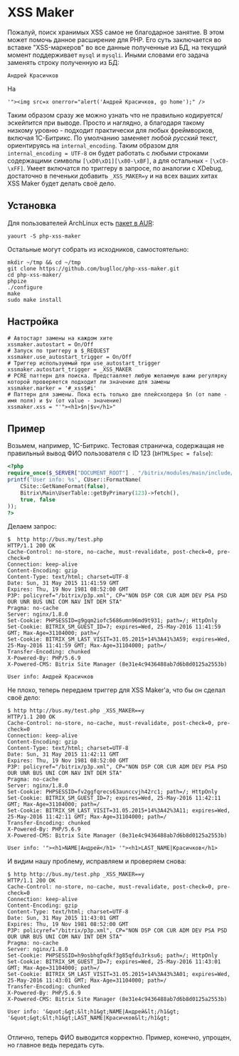 # XSS Maker

Пожалуй, поиск хранимых XSS самое не благодарное занятие. В этом может помочь данное расширение для PHP. Его суть заключается во вставке "XSS-маркеров" во все данные полученные из БД, на текущий момент поддерживает `mysql` и `mysqli`.
Иными словами его задача заменять строку полученную из БД:
```
Андрей Красичков
```
На
```
'"><img src=x onerror="alert('Андрей Красичков, go home');" />
```
Таким образом сразу же можно узнать что не правильно кодируется/эскейпится при выводе. Просто и наглядно, а благодаря такому низкому уровню - подходит практически для любых фреймворков, включая 1С-Битрикс.
По умолчанию заменяет любой _русский_ текст, ориентируясь на `internal_encoding`. Таким образом для `internal_encoding = UTF-8` он будет работать с любыми строками содержащими символы `[\xD0\xD1][\x80-\xBF]`, а для остальных - `[\xC0-\xFF]`.
Умеет включатся по триггеру в запросе, по аналогии с XDebug, достаточно в печеньки добавить `_XSS_MAKER=y` и на всех ваших хитах XSS Maker будет делать своё дело.

## Установка
Для пользователей ArchLinux есть [пакет в AUR](https://aur.archlinux.org/packages/php-xss-maker/):
```
yaourt -S php-xss-maker
```

Остальные могут собрать из исходников, самостоятельно:
```
mkdir ~/tmp && cd ~/tmp
git clone https://github.com/buglloc/php-xss-maker.git
cd php-xss-maker/
phpize
./configure
make
sudo make install
```

## Настройка
```
# Автостарт замены на каждом хите
xssmaker.autostart = On/Off
# Запуск по триггеру в $_REQUEST
xssmaker.use_autostart_trigger = On/Off
# Триггер используемый при use_autostart_trigger
xssmaker.autostart_trigger = _XSS_MAKER
# PCRE паттерн для поиска. Представляет любую желаемую вами регулярку которой проверяется подходит ли значение для замены
xssmaker.marker = '#_xss$#i'
# Паттерн для замены. Пока есть только две плейсхолдера $n (от name - имя поля) и $v (от value - значение)
xssmaker.xss = "'"><h1>$n|$v</h1>"
```

## Пример
Возьмем, например, 1С-Битрикс.
Тестовая страничка, содержащая не правильный вывод ФИО пользователя с ID 123 (`bHTMLSpec = false`):
```php
<?php
require_once($_SERVER["DOCUMENT_ROOT"] . "/bitrix/modules/main/include/prolog_before.php");
printf('User info: %s', CUser::FormatName(
    CSite::GetNameFormat(false),
    Bitrix\Main\UserTable::getByPrimary(123)->fetch(),
    true, false
));
?>
```
Делаем запрос:
```
$  http http://bus.my/test.php
HTTP/1.1 200 OK
Cache-Control: no-store, no-cache, must-revalidate, post-check=0, pre-check=0
Connection: keep-alive
Content-Encoding: gzip
Content-Type: text/html; charset=UTF-8
Date: Sun, 31 May 2015 11:41:59 GMT
Expires: Thu, 19 Nov 1981 08:52:00 GMT
P3P: policyref="/bitrix/p3p.xml", CP="NON DSP COR CUR ADM DEV PSA PSD OUR UNR BUS UNI COM NAV INT DEM STA"
Pragma: no-cache
Server: nginx/1.8.0
Set-Cookie: PHPSESSID=g9gqm2iofc5686umn96md9t931; path=/; HttpOnly
Set-Cookie: BITRIX_SM_GUEST_ID=7; expires=Wed, 25-May-2016 11:41:59 GMT; Max-Age=31104000; path=/
Set-Cookie: BITRIX_SM_LAST_VISIT=31.05.2015+14%3A41%3A59; expires=Wed, 25-May-2016 11:41:59 GMT; Max-Age=31104000; path=/
Transfer-Encoding: chunked
X-Powered-By: PHP/5.6.9
X-Powered-CMS: Bitrix Site Manager (8e31e4c9436488ab7d6b8d0125a2553b)

User info: Андрей Красичков

```
Не плохо, теперь передаем триггер для XSS Maker'а, что бы он сделал своё дело:
```
$ http http://bus.my/test.php _XSS_MAKER==y
HTTP/1.1 200 OK
Cache-Control: no-store, no-cache, must-revalidate, post-check=0, pre-check=0
Connection: keep-alive
Content-Encoding: gzip
Content-Type: text/html; charset=UTF-8
Date: Sun, 31 May 2015 11:42:11 GMT
Expires: Thu, 19 Nov 1981 08:52:00 GMT
P3P: policyref="/bitrix/p3p.xml", CP="NON DSP COR CUR ADM DEV PSA PSD OUR UNR BUS UNI COM NAV INT DEM STA"
Pragma: no-cache
Server: nginx/1.8.0
Set-Cookie: PHPSESSID=fv2ggfqrecs63aunccvjh42rc1; path=/; HttpOnly
Set-Cookie: BITRIX_SM_GUEST_ID=7; expires=Wed, 25-May-2016 11:42:11 GMT; Max-Age=31104000; path=/
Set-Cookie: BITRIX_SM_LAST_VISIT=31.05.2015+14%3A42%3A11; expires=Wed, 25-May-2016 11:42:11 GMT; Max-Age=31104000; path=/
Transfer-Encoding: chunked
X-Powered-By: PHP/5.6.9
X-Powered-CMS: Bitrix Site Manager (8e31e4c9436488ab7d6b8d0125a2553b)

User info: '"><h1>NAME|Андрей</h1> '"><h1>LAST_NAME|Красичков</h1>

```
И видим нашу проблему, исправляем и проверяем снова:
```
$ http http://bus.my/test.php _XSS_MAKER==y
HTTP/1.1 200 OK
Cache-Control: no-store, no-cache, must-revalidate, post-check=0, pre-check=0
Connection: keep-alive
Content-Encoding: gzip
Content-Type: text/html; charset=UTF-8
Date: Sun, 31 May 2015 11:43:01 GMT
Expires: Thu, 19 Nov 1981 08:52:00 GMT
P3P: policyref="/bitrix/p3p.xml", CP="NON DSP COR CUR ADM DEV PSA PSD OUR UNR BUS UNI COM NAV INT DEM STA"
Pragma: no-cache
Server: nginx/1.8.0
Set-Cookie: PHPSESSID=h9osbhqfqdkf3g85qfdu3rksu6; path=/; HttpOnly
Set-Cookie: BITRIX_SM_GUEST_ID=7; expires=Wed, 25-May-2016 11:43:01 GMT; Max-Age=31104000; path=/
Set-Cookie: BITRIX_SM_LAST_VISIT=31.05.2015+14%3A43%3A01; expires=Wed, 25-May-2016 11:43:01 GMT; Max-Age=31104000; path=/
Transfer-Encoding: chunked
X-Powered-By: PHP/5.6.9
X-Powered-CMS: Bitrix Site Manager (8e31e4c9436488ab7d6b8d0125a2553b)

User info: '&quot;&gt;&lt;h1&gt;NAME|Андрей&lt;/h1&gt; '&quot;&gt;&lt;h1&gt;LAST_NAME|Красичков&lt;/h1&gt;


```

Отлично, теперь ФИО выводится корректно. Пример, конечно, упрощен, но главное ведь передать суть.
